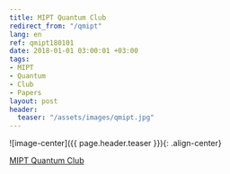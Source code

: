 ```yaml
---
title: MIPT Quantum Club
redirect_from: "/qmipt"
lang: en
ref: qmipt180101
date: 2018-01-01 03:00:01 +03:00
tags:
- MIPT
- Quantum
- Club
- Papers
layout: post
header:
  teaser: "/assets/images/qmipt.jpg"
---
```


![image-center]({{ page.header.teaser }}){: .align-center}

[MIPT Quantum Club](https://vk.com/qmipt)
